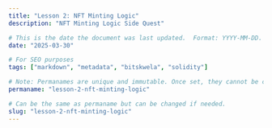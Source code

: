 ```yaml
---
title: "Lesson 2: NFT Minting Logic"
description: "NFT Minting Logic Side Quest"

# This is the date the document was last updated.  Format: YYYY-MM-DD.
date: "2025-03-30"

# For SEO purposes
tags: ["markdown", "metadata", "bitskwela", "solidity"]

# Note: Permanames are unique and immutable. Once set, they cannot be changed.  You may change the filename but not this.
permaname: "lesson-2-nft-minting-logic"

# Can be the same as permaname but can be changed if needed.
slug: "lesson-2-nft-minting-logic"
---
```

